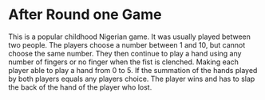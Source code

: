 # After Round one Game
This is a popular childhood Nigerian game. It was usually played between two people. 
The players choose a number between 1 and 10, but cannot choose the same number. 
They then continue to play a hand using any number of fingers or no finger when the fist is clenched. Making each player able to play a hand from 0 to 5.
If the summation of the hands played by both players equals any players choice. The player wins and has to slap the back of the hand of the player who lost.
